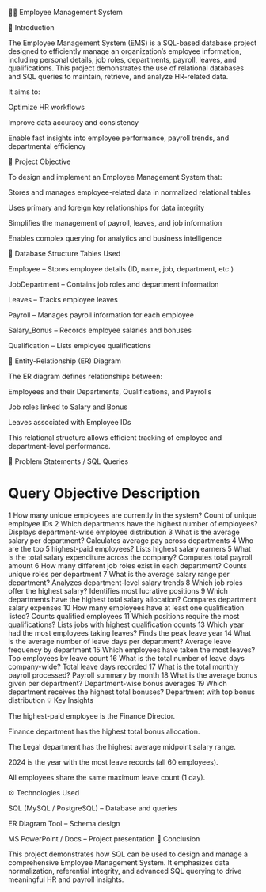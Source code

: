 
👨‍💼 Employee Management System

📖 Introduction

The Employee Management System (EMS) is a SQL-based database project designed to efficiently manage an organization’s employee information, including personal details, job roles, departments, payroll, leaves, and qualifications.
This project demonstrates the use of relational databases and SQL queries to maintain, retrieve, and analyze HR-related data.

It aims to:

Optimize HR workflows

Improve data accuracy and consistency

Enable fast insights into employee performance, payroll trends, and departmental efficiency

🎯 Project Objective

To design and implement an Employee Management System that:

Stores and manages employee-related data in normalized relational tables

Uses primary and foreign key relationships for data integrity

Simplifies the management of payroll, leaves, and job information

Enables complex querying for analytics and business intelligence

🧩 Database Structure
Tables Used

Employee – Stores employee details (ID, name, job, department, etc.)

JobDepartment – Contains job roles and department information

Leaves – Tracks employee leaves

Payroll – Manages payroll information for each employee

Salary_Bonus – Records employee salaries and bonuses

Qualification – Lists employee qualifications

🧠 Entity-Relationship (ER) Diagram

The ER diagram defines relationships between:

Employees and their Departments, Qualifications, and Payrolls

Job roles linked to Salary and Bonus

Leaves associated with Employee IDs

This relational structure allows efficient tracking of employee and department-level performance.

🧮 Problem Statements / SQL Queries
#	Query Objective	Description
1	How many unique employees are currently in the system?	Count of unique employee IDs
2	Which departments have the highest number of employees?	Displays department-wise employee distribution
3	What is the average salary per department?	Calculates average pay across departments
4	Who are the top 5 highest-paid employees?	Lists highest salary earners
5	What is the total salary expenditure across the company?	Computes total payroll amount
6	How many different job roles exist in each department?	Counts unique roles per department
7	What is the average salary range per department?	Analyzes department-level salary trends
8	Which job roles offer the highest salary?	Identifies most lucrative positions
9	Which departments have the highest total salary allocation?	Compares department salary expenses
10	How many employees have at least one qualification listed?	Counts qualified employees
11	Which positions require the most qualifications?	Lists jobs with highest qualification counts
13	Which year had the most employees taking leaves?	Finds the peak leave year
14	What is the average number of leave days per department?	Average leave frequency by department
15	Which employees have taken the most leaves?	Top employees by leave count
16	What is the total number of leave days company-wide?	Total leave days recorded
17	What is the total monthly payroll processed?	Payroll summary by month
18	What is the average bonus given per department?	Department-wise bonus averages
19	Which department receives the highest total bonuses?	Department with top bonus distribution
💡 Key Insights

The highest-paid employee is the Finance Director.

Finance department has the highest total bonus allocation.

The Legal department has the highest average midpoint salary range.

2024 is the year with the most leave records (all 60 employees).

All employees share the same maximum leave count (1 day).

⚙️ Technologies Used

SQL (MySQL / PostgreSQL) – Database and queries

ER Diagram Tool – Schema design

MS PowerPoint / Docs – Project presentation
🏁 Conclusion

This project demonstrates how SQL can be used to design and manage a comprehensive Employee Management System.
It emphasizes data normalization, referential integrity, and advanced SQL querying to drive meaningful HR and payroll insights.
